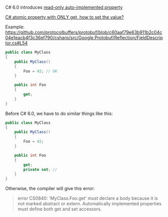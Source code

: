 C# 6.0 introduces [read-only auto-implemented property](https://stackoverflow.com/questions/2480503/is-read-only-auto-implemented-property-possible)

[C# atomic property with ONLY get, how to set the value?](https://stackoverflow.com/questions/52467520/c-sharp-atomic-property-with-only-get-how-to-set-the-value) 

Example: https://github.com/protocolbuffers/protobuf/blob/c60aaf79e63b911b2c04c04e1eacb4f3c36ef790/csharp/src/Google.Protobuf/Reflection/FieldDescriptor.cs#L54

```csharp
public class MyClass
{
    public MyClass()
    {
        Foo = 42; // OK
    }

    public int Foo
    {
        get;
    }
}
```

Before C# 6.0, we have to do similar things like this:

```csharp
public class MyClass
{
    public MyClass()
    {
        Foo = 42;
    }

    public int Foo
    {
        get;
        private set; // 
    }
}
```
Otherwise, the compiler will give this error:
> error CS0840: 'MyClass.Foo.get' must declare a body because it is not marked abstract or extern. Automatically implemented properties must define both get and set accessors.
